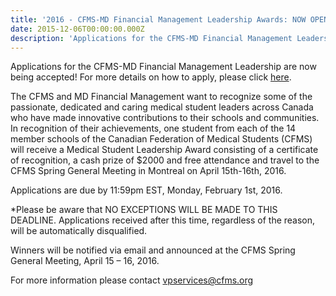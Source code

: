 ```yaml
---
title: '2016 - CFMS-MD Financial Management Leadership Awards: NOW OPEN! (DUE February 1st)'
date: 2015-12-06T00:00:00.000Z
description: 'Applications for the CFMS-MD Financial Management Leadership are now being accepted!'
---
```



Applications for the CFMS-MD Financial Management Leadership are now being accepted! For more details on how to apply, please click [here](http://www.cfms.org/index.php/cfms-items/cfms-news/1464-2016-cfms-md-scholarships-instructions.html).

The CFMS and MD Financial Management want to recognize some of the passionate, dedicated and caring medical student leaders across Canada who have made innovative contributions to their schools and communities. In recognition of their achievements, one student from each of the 14 member schools of the Canadian Federation of Medical Students (CFMS) will receive a Medical Student Leadership Award consisting of a certificate of recognition, a cash prize of $2000 and free attendance and travel to the CFMS Spring General Meeting in Montreal on April 15th-16th, 2016.

Applications are due by 11:59pm EST, Monday, February 1st, 2016.

\*Please be aware that NO EXCEPTIONS WILL BE MADE TO THIS DEADLINE. Applications received after this time, regardless of the reason, will be automatically disqualified.

Winners will be notified via email and announced at the CFMS Spring General Meeting, April 15 – 16, 2016.

For more information please contact [vpservices@cfms.org](&#109;&#097;&#105;&#108;&#116;&#111;:&#032;&#118;&#112;&#115;&#101;&#114;&#118;&#105;&#099;&#101;&#115;&#064;&#099;&#102;&#109;&#115;&#046;&#111;&#114;&#103;)